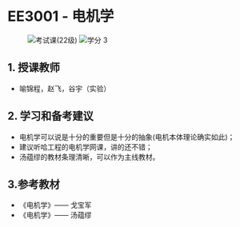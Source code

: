 # EE3001 - 电机学

<div align="left">
<figure>
  <img alt="考试课(22级)" src="https://img.shields.io/badge/%E8%80%83%E8%AF%95%E8%AF%BE-red" >
  <img alt="学分 3" src="https://img.shields.io/badge/%E5%AD%A6%E5%88%86-3-moccasin">
</figure>
</div>

## 1. 授课教师

- 喻锦程，赵飞，谷宇（实验）

## 2. 学习和备考建议

- 电机学可以说是十分的重要但是十分的抽象(电机本体理论确实如此)；
- 建议听哈工程的电机学网课，讲的还不错；
- 汤蕴缪的教材条理清晰，可以作为主线教材。

## 3.参考教材

- 《电机学》—— 戈宝军
- 《电机学》—— 汤蕴缪